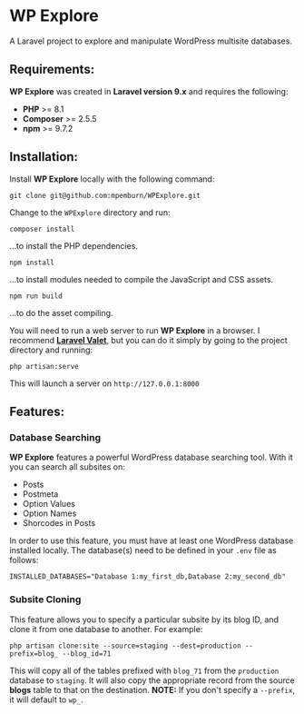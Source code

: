 # WP Explore

A Laravel project to explore and manipulate WordPress multisite databases.

## Requirements:
**WP Explore** was created in **Laravel version 9.x** and requires the following:

* **PHP** >= 8.1
* **Composer** >= 2.5.5
* **npm** >= 9.7.2

## Installation:
Install **WP Explore** locally with the following command:

`git clone git@github.com:mpemburn/WPExplore.git`

Change to the `WPExplore` directory and run:

`composer install`

...to install the PHP dependencies.

`npm install`

...to install modules needed to compile the JavaScript and CSS assets.

`npm run build`

...to do the asset compiling.

You will need to run a web server to run **WP Explore** in a browser.
I recommend [**Laravel Valet**](https://laravel.com/docs/10.x/valet), but you can do it simply by going to the project
directory and running:

`php artisan:serve`

This will launch a server on `http://127.0.0.1:8000`

## Features:

### Database Searching

**WP Explore** features a powerful WordPress database searching tool.  With it you can search all subsites on:
* Posts
* Postmeta
* Option Values
* Option Names
* Shorcodes in Posts

In order to use this feature, you must have at least one WordPress database installed locally.
The database(s) need to be defined in your `.env` file as follows:

`INSTALLED_DATABASES="Database 1:my_first_db,Database 2:my_second_db"`


### Subsite Cloning
This feature allows you to specify a particular subsite by its blog ID, and clone it from one database to another.  For example:

`php artisan clone:site --source=staging --dest=production --prefix=blog_ --blog_id=71`

This will copy all of the tables prefixed with `blog_71` from the `production` database to `staging`.  It will also copy the appropriate record from the source **blogs** table to that on the destination.  **NOTE:** If you don't specify a `--prefix`, it will default to `wp_`.
